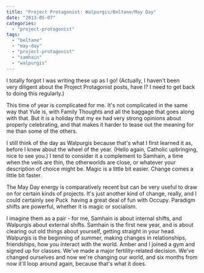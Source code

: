 ```yaml
---
title: "Project Protagonist: Walpurgis/Beltane/May Day"
date: "2013-05-07"
categories: 
  - "project-protagonist"
tags: 
  - "beltane"
  - "may-day"
  - "project-protagonist"
  - "samhain"
  - "walpurgis"
---
```


I totally forgot I was writing these up as I go! (Actually, I haven't been very diligent about the Project Protagonist posts, have I? I need to get back to doing this regularly.)

This time of year is complicated for me. It's not complicated in the same way that Yule is, with Family Thoughts and all the baggage that goes along with that. But it is a holiday that my ex had very strong opinions about properly celebrating, and that makes it harder to tease out the meaning for me than some of the others.

I still think of the day as Walpurgis because that's what I first learned it as, before I knew about the wheel of the year. (Hello again, Catholic upbringing, nice to see you.) I tend to consider it a complement to Samhain, a time when the veils are thin, the otherworlds are close, or whatever your description of choice might be. Magic is a little bit easier. Change comes a little bit faster.

The May Day energy is comparatively recent but can be very useful to draw on for certain kinds of projects. It's just another kind of change, really, and I could certainly see Puck  having a great deal of fun with Occupy. Paradigm shifts are powerful, whether it is magic or socialism.

I imagine them as a pair - for me, Samhain is about internal shifts, and Walpurgis about external shifts. Samhain is the first new year, and is about clearing out old things about yourself, getting straight in your head. Walpurgis is the beginning of summer, making changes in relationships, friendships, how you interact with the world. Amber and I joined a gym and signed up for classes. We've made a major fertility-related decision. We've changed ourselves and now we're changing our world, and six months from now it'll loop around again, because that's what it does.
